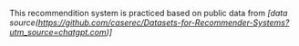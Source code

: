 This recommendition system is practiced based on public data from *[data source(https://github.com/caserec/Datasets-for-Recommender-Systems?utm_source=chatgpt.com)]*